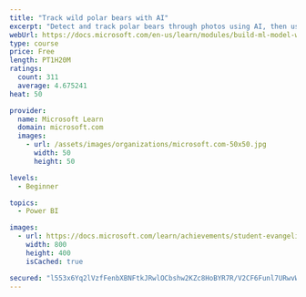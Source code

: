 ```yaml
---
title: "Track wild polar bears with AI"
excerpt: "Detect and track polar bears through photos using AI, then use Power BI to show where polar bears are being spotted."
webUrl: https://docs.microsoft.com/en-us/learn/modules/build-ml-model-with-azure-stream-analytics/
type: course
price: Free
length: PT1H20M
ratings:
  count: 311
  average: 4.675241
heat: 50

provider:
  name: Microsoft Learn
  domain: microsoft.com
  images:
    - url: /assets/images/organizations/microsoft.com-50x50.jpg
      width: 50
      height: 50

levels:
  - Beginner

topics:
  - Power BI

images:
  - url: https://docs.microsoft.com/learn/achievements/student-evangelism/build-ml-model-with-azure-stream-analytics-badge-social.png
    width: 800
    height: 400
    isCached: true

secured: "l553x6Yq2lVzfFenbXBNFtkJRwlOCbshw2KZc8HoBYR7R/V2CF6Funl7URwvWS4EsG5Gkru8fpoZ+lLzHnA4JVK/33cyDMxhF0lQK9HELu/m+9Mef80WKmAFw5LEBqXknh1vXxi4crnnJ3IKpwCA5r+XlxYAdKD1sNPMlv8dJ/qH92idsOTBTYIjjgowWw2Xj+GJsPZ+g7ZmggHYJJ1eSOENRa0MwnNaq+gItp+9SOvpyEcAxeNRv/heBwBx0KHRqzCFksPWhXjub+nAcu94CY7xkktSJOTKMhq9Dkjzou35leOehi9d9fJKrxc5hICpqx2Ndq2r2+LsiDPMmwobGfUke6iaN1/NVibZcZ2i28lMLun1S8oaTrAB3OYANB3Q2MGdtifV9BU5lbX7Z4E4JuzA+j35cahcGIc4/TyewtM=;7VaNRHRnos6YYcHWOOgieg=="
---
```


